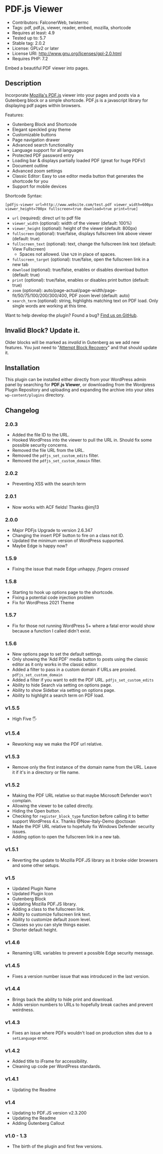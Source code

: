 # PDF.js Viewer

* Contributors: FalconerWeb, twistermc
* Tags: pdf, pdf.js, viewer, reader, embed, mozilla, shortcode
* Requires at least: 4.9
* Tested up to: 5.7
* Stable tag: 2.0.2
* License: GPLv2 or later
* License URI: http://www.gnu.org/licenses/gpl-2.0.html
* Requires PHP: 7.2

Embed a beautiful PDF viewer into pages.

## Description

Incorporate [Mozilla's PDF.js](https://github.com/mozilla/pdf.js/) viewer into your pages and posts via a Gutenberg block or a simple shortcode. PDF.js is a javascript library for displaying pdf pages within browsers.

Features:

*   Gutenberg Block and Shortcode
*   Elegant speckled gray theme
*   Customizable buttons
*   Page navigation drawer
*   Advanced search functionality
*   Language support for all languages
*   Protected PDF password entry
*   Loading bar & displays partially loaded PDF (great for huge PDFs!)
*   Document outline
*   Advanced zoom settings
*   Classic Editor: Easy to use editor media button that generates the shortcode for you
*   Support for mobile devices

Shortcode Syntax:

`[pdfjs-viewer url=http://www.website.com/test.pdf viewer_width=600px viewer_height=700px fullscreen=true download=true print=true]`

*   `url` (required): direct url to pdf file
*   `viewer_width` (optional): width of the viewer (default: 100%)
*   `viewer_height` (optional): height of the viewer (default: 800px)
*   `fullscreen` (optional): true/false, displays fullscreen link above viewer (default: true)
*   `fullscreen_text` (optional): text, change the fullscreen link text (default: View Fullscreen)
    * Spaces not allowed. Use `%20` in place of spaces.
*   `fullscreen_target` (optional): true/false, open the fullscreen link in a new tab
*   `download` (optional): true/false, enables or disables download button (default: true)
*   `print` (optional): true/false, enables or disables print button (default: true)
*   `zoom` (optional): auto/page-actual/page-width/page-fit/50/75/100/200/300/400, PDF zoom level (default: auto)
*   `search_term` (optional): string, highlights matching text on PDF load. Only single words are working at this time.

Want to help develop the plugin? Found a bug? [Find us on GitHub](https://github.com/TwisterMc/PDF.js-Viewer-Shortcode).

## Invalid Block? Update it.

Older blocks will be marked as _invalid_ in Gutenberg as we add new features. You just need to "[Attempt Block Recovery](https://www.kadenceblocks.com/docs/how-to-recover-a-broken-block/)" and that should update it. 

## Installation

This plugin can be installed either directly from your WordPress admin panel by searching for **PDF.js Viewer**, or downloading from the Wordpress Plugin Repository and uploading and expanding the archive into your sites `wp-content/plugins` directory.

## Changelog

### 2.0.3

* Added the file ID to the URL.
* Hooked WordPress into the viewer to pull the URL in. Should fix some possible security concerns.
* Removed the file URL from the URL.
* Removed the `pdfjs_set_custom_edits` filter.
* Removed the `pdfjs_set_custom_domain` filter.

### 2.0.2
* Preventing XSS with the search term

### 2.0.1
* Now works with ACF fields! Thanks @imj13

### 2.0.0

* Major PDFjs Upgrade to version 2.6.347
* Changing the insert PDF button to fire on a class not ID.
* Updated the minimum version of WordPress supported.
* Maybe Edge is happy now?

### 1.5.9
* Fixing the issue that made Edge unhappy. *fingers crossed*

### 1.5.8

* Starting to hook up options page to the shortcode.
* Fixing a potential code injection problem
* Fix for WordPress 2021 Theme

### 1.5.7

* Fix for those not running WordPress 5+ where a fatal error would show because a function I called didn't exist.

### 1.5.6

* New options page to set the default settings.
* Only showing the 'Add PDF' media button to posts using the classic editor as it only works in the classic editor.
* Added a filter to pass in a custom domain if URLs are proxied. `pdfjs_set_custom_domain`
* Added a filter if you want to edit the PDF URL. `pdfjs_set_custom_edits`
* Ability to hide Search via setting on options page.
* Ability to show Sidebar via setting on options page.
* Ability to highlight a search term on PDF load.

### v1.5.5

* High Five 🖐

### v1.5.4

* Reworking way we make the PDF url relative.

### v1.5.3

* Remove only the first instance of the domain name from the URL. Leave it if it's in a directory or file name.

### v1.5.2

* Making the PDF URL relative so that maybe Microsoft Defender won't complain.
* Allowing the viewer to be called directly.
* Hiding the Open button.
* Checking for `register_block_type` function before calling it to better support WordPress 4.x. Thanks @Now-Italy-Demo  @octoxan
* Made the PDF URL relative to hopefully fix Windows Defender security issues. 
* Adding option to open the fullscreen link in a new tab.

### v1.5.1

* Reverting the update to Mozilla PDF.JS library as it broke older browsers and some other setups.

### v1.5

* Updated Plugin Name
* Updated Plugin Icon
* Gutenberg Block
* Updating Mozilla PDF.JS library.
* Adding a class to the fullscreen link.
* Ability to customize fullscreen link text.
* Ability to customize default zoom level.
* Classes so you can style things easier.
* Shorter default height.

### v1.4.6

 * Renaming URL variables to prevent a possible Edge security message.

### v1.4.5

 * Fixes a version number issue that was introduced in the last version.

### v1.4.4

 * Brings back the ability to hide print and download.
 * Adds version numbers to URLs to hopefully break caches and prevent weirdness.

### v1.4.3

* Fixes an issue where PDFs wouldn't load on production sites due to a `setLanguage` error.

### v1.4.2

* Added title to iFrame for accessibility.
* Cleaning up code per WordPress standards.

### v1.4.1

* Updating the Readme

### v1.4

* Updating to PDF.JS version v2.3.200
* Updating the Readme
* Adding Gutenberg Callout

### v1.0 - 1.3

* The birth of the plugin and first few versions.
